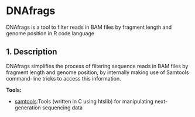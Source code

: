 # DNAfrags
DNAfrags is a tool to filter reads in BAM files by fragment length and genome position in R code language
## 1. Description
DNAfrags simplifies the process of filtering sequence reads in BAM files by fragment length and genome position, by internally making use of Samtools command-line tricks to access this information.

**Tools:**
* [samtools](https://github.com/samtools/samtools/):Tools (written in C using htslib) for manipulating next-generation sequencing data

